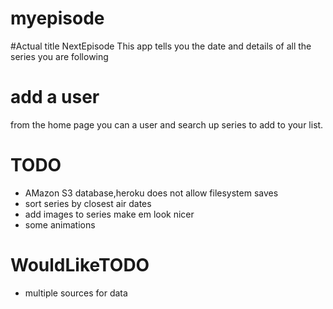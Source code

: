 # myepisode
#Actual title NextEpisode
This app tells you the date and details of all the series you are following

# add a user
from the home page you can a user and search up series to add to your list.

# TODO
- AMazon S3 database,heroku does not allow filesystem saves
- sort series by closest air dates
- add images to series make em look nicer
- some animations

# WouldLikeTODO
- multiple sources for data
